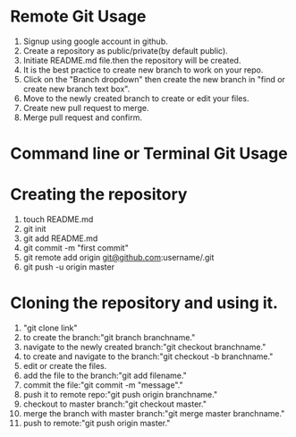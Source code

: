 # Remote Git Usage

1. Signup using google account in github.
2. Create a repository as public/private(by default public).
3. Initiate README.md file.then the repository will be created.
4. It is the best practice to create new branch to work on your repo.
5. Click on the "Branch dropdown" then create the new branch in "find or create new branch text box".
6. Move to the newly created branch to create or edit your files.
7. Create new pull request to merge.
8. Merge pull request and confirm.
 
# Command line or Terminal Git Usage

# Creating the repository 
1. touch README.md
2. git init
3. git add README.md
4. git commit -m "first commit"
5. git remote add origin git@github.com:username/<reponame>.git
6. git push -u origin master

# Cloning the repository and using it.
1. "git clone link"
2. to create the branch:"git branch branchname."
3. navigate to the newly created branch:"git checkout branchname."
4. to create and navigate to the branch:"git checkout -b branchname."
5. edit or create the files.
6. add the file to the branch:"git add filename."
7. commit the file:"git commit -m "message"."
8. push it to remote repo:"git push origin branchname."
9. checkout to master branch:"git checkout master."
10. merge the branch with master branch:"git merge master branchname."
1. push to remote:"git push origin master."


